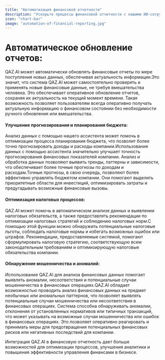 ```yaml
---
title: "Автоматизация финансовой отчетности"
description: "Ускорьте процессы финансовой отчетности с нашими ИИ-сотрудниками. Точность и скорость в одном пакете!"
icon: "chart-bar"
image: "automation-of-financial-reporting.jpg"
---
```


# Автоматическое обновление отчетов:

QAZ.AI может автоматически обновлять финансовые отчеты по мере поступления новых данных, обеспечивая актуальность информации.Это значит, что система QAZ.AI может самостоятельно проверять и применять новые финансовые данные, не требуя вмешательства человека. Это обеспечивает оперативное обновление отчетов, сохраняя их актуальность на текущий момент времени. Такая возможность позволяет пользователям всегда оперативно получать актуальную информацию о финансовом состоянии без необходимости ручного обновления или вмешательства.
#### Улучшение прогнозирования и планирования бюджета: 
Анализ данных с помощью нашего ассистента может помочь в оптимизации процесса планирования бюджета, что позволит более точно прогнозировать доходы и расходы компании.Использование данных с помощью ассистента значительно улучшает точность прогнозирования финансовых показателей компании. Анализ и обработка данных позволяют выявить тренды, паттерны и зависимости, что обеспечивает более точные прогнозы по доходам и расходам.Точные прогнозы, в свою очередь, позволяют более эффективно управлять бюджетом компании. Они помогают выделить приоритетные области для инвестиций, оптимизировать затраты и предугадывать возможные финансовые вызовы.
#### Оптимизация налоговых процессов:
QAZ.AI  может помочь в автоматическом анализе данных и выявлении налоговых обязательств, а также предоставлять рекомендации по оптимизации налоговых стратегий и соблюдению налоговых норм.С помощью этой функции можно обнаружить потенциальные налоговые льготы, соблюдать налоговые нормы и избегать возможных ошибок или штрафов. Рекомендации, предоставляемые системой, помогают сформулировать налоговую стратегию, соответствующую всем законодательным требованиям и оптимизирующую налоговые обязательства компании.
#### Обнаружение мошенничества и аномалий: 

Использование QAZ.AI для анализа финансовых данных помогает выявлять аномалии, несоответствия и потенциальные случаи мошенничества в финансовых операциях.QAZ.AI обладает возможностью проводить анализ финансовых данных на предмет необычных или аномальных паттернов, что позволяет выявлять потенциальные случаи мошенничества или несоответствия в финансовых операциях. Система способна обнаруживать аномалии, отклонения от установленных нормативов или типичных транзакций, что может указывать на возможные случаи мошенничества или ошибок в финансовых операциях. Это позволяет оперативно реагировать и принимать меры для предотвращения потенциальных финансовых рисков или негативных последствий для компании.

Интеграция QAZ.AI в финансовую отчетность дает больше возможностей для оптимизации процессов, улучшения аналитики и повышения эффективности управления финансами в бизнесе.




